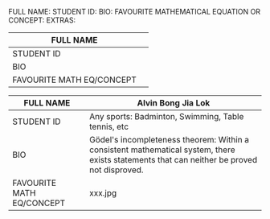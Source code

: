 FULL NAME: 
STUDENT ID:
BIO:
FAVOURITE MATHEMATICAL EQUATION OR CONCEPT:
EXTRAS: 

<!-- Revision 1 -->
|FULL NAME                  |                                                               |
|---------------------------|---------------------------------------------------------------|
|STUDENT ID                 |                                                               |
|BIO                        |                                                               |
|FAVOURITE MATH EQ/CONCEPT  |                                                               |

|FULL NAME                  | Alvin Bong Jia Lok                                                              |
|---------------------------|---------------------------------------------------------------|
|STUDENT ID                 | Any sports: Badminton, Swimming, Table tennis, etc            |
|BIO                        | Gödel's incompleteness theorem: Within a consistent mathematical system, there exists statements that can neither be proved not disproved.|
|FAVOURITE MATH EQ/CONCEPT  | xxx.jpg                                                              |
